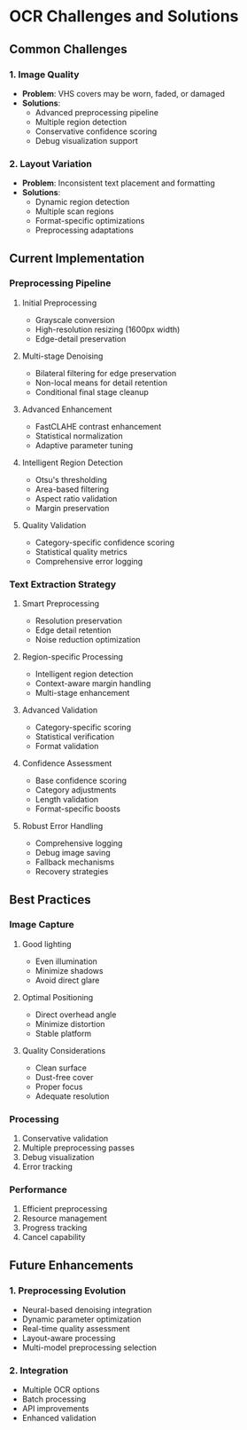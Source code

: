 # OCR Challenges and Solutions

## Common Challenges

### 1. Image Quality
- **Problem**: VHS covers may be worn, faded, or damaged
- **Solutions**:
  - Advanced preprocessing pipeline
  - Multiple region detection
  - Conservative confidence scoring
  - Debug visualization support

### 2. Layout Variation
- **Problem**: Inconsistent text placement and formatting
- **Solutions**:
  - Dynamic region detection
  - Multiple scan regions
  - Format-specific optimizations
  - Preprocessing adaptations

## Current Implementation

### Preprocessing Pipeline
1. Initial Preprocessing
   - Grayscale conversion
   - High-resolution resizing (1600px width)
   - Edge-detail preservation
   
2. Multi-stage Denoising
   - Bilateral filtering for edge preservation
   - Non-local means for detail retention
   - Conditional final stage cleanup
   
3. Advanced Enhancement
   - FastCLAHE contrast enhancement
   - Statistical normalization
   - Adaptive parameter tuning
   
4. Intelligent Region Detection
   - Otsu's thresholding
   - Area-based filtering
   - Aspect ratio validation
   - Margin preservation

5. Quality Validation
   - Category-specific confidence scoring
   - Statistical quality metrics
   - Comprehensive error logging

### Text Extraction Strategy
1. Smart Preprocessing
   - Resolution preservation
   - Edge detail retention
   - Noise reduction optimization
   
2. Region-specific Processing
   - Intelligent region detection
   - Context-aware margin handling
   - Multi-stage enhancement
   
3. Advanced Validation
   - Category-specific scoring
   - Statistical verification
   - Format validation
   
4. Confidence Assessment
   - Base confidence scoring
   - Category adjustments
   - Length validation
   - Format-specific boosts
   
5. Robust Error Handling
   - Comprehensive logging
   - Debug image saving
   - Fallback mechanisms
   - Recovery strategies

## Best Practices

### Image Capture
1. Good lighting
   - Even illumination
   - Minimize shadows
   - Avoid direct glare
   
2. Optimal Positioning
   - Direct overhead angle
   - Minimize distortion
   - Stable platform
   
3. Quality Considerations
   - Clean surface
   - Dust-free cover
   - Proper focus
   - Adequate resolution

### Processing
1. Conservative validation
2. Multiple preprocessing passes
3. Debug visualization
4. Error tracking

### Performance
1. Efficient preprocessing
2. Resource management
3. Progress tracking
4. Cancel capability

## Future Enhancements

### 1. Preprocessing Evolution
- Neural-based denoising integration
- Dynamic parameter optimization
- Real-time quality assessment
- Layout-aware processing
- Multi-model preprocessing selection

### 2. Integration
- Multiple OCR options
- Batch processing
- API improvements
- Enhanced validation
